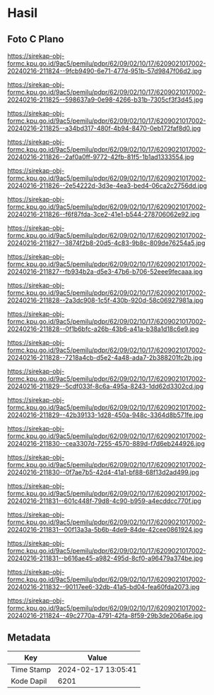 # Hasil

## Foto C Plano

https://sirekap-obj-formc.kpu.go.id/9ac5/pemilu/pdpr/62/09/02/10/17/6209021017002-20240216-211824--9fcb9490-6e71-477d-951b-57d9847f06d2.jpg

https://sirekap-obj-formc.kpu.go.id/9ac5/pemilu/pdpr/62/09/02/10/17/6209021017002-20240216-211825--598637a9-0e98-4266-b31b-7305cf3f3d45.jpg

https://sirekap-obj-formc.kpu.go.id/9ac5/pemilu/pdpr/62/09/02/10/17/6209021017002-20240216-211825--a34bd317-480f-4b94-8470-0eb172faf8d0.jpg

https://sirekap-obj-formc.kpu.go.id/9ac5/pemilu/pdpr/62/09/02/10/17/6209021017002-20240216-211826--2af0a0ff-9772-42fb-81f5-1b1ad1333554.jpg

https://sirekap-obj-formc.kpu.go.id/9ac5/pemilu/pdpr/62/09/02/10/17/6209021017002-20240216-211826--2e54222d-3d3e-4ea3-bed4-06ca2c2756dd.jpg

https://sirekap-obj-formc.kpu.go.id/9ac5/pemilu/pdpr/62/09/02/10/17/6209021017002-20240216-211826--f6f87fda-3ce2-41e1-b544-278706062e92.jpg

https://sirekap-obj-formc.kpu.go.id/9ac5/pemilu/pdpr/62/09/02/10/17/6209021017002-20240216-211827--3874f2b8-20d5-4c83-9b8c-809de76254a5.jpg

https://sirekap-obj-formc.kpu.go.id/9ac5/pemilu/pdpr/62/09/02/10/17/6209021017002-20240216-211827--fb934b2a-d5e3-47b6-b706-52eee9fecaaa.jpg

https://sirekap-obj-formc.kpu.go.id/9ac5/pemilu/pdpr/62/09/02/10/17/6209021017002-20240216-211828--2a3dc908-1c5f-430b-920d-58c06927981a.jpg

https://sirekap-obj-formc.kpu.go.id/9ac5/pemilu/pdpr/62/09/02/10/17/6209021017002-20240216-211828--0f1b6bfc-a26b-43b6-a41a-b38a1d18c6e9.jpg

https://sirekap-obj-formc.kpu.go.id/9ac5/pemilu/pdpr/62/09/02/10/17/6209021017002-20240216-211828--7218a4cb-d5e2-4a48-ada7-2b388201fc2b.jpg

https://sirekap-obj-formc.kpu.go.id/9ac5/pemilu/pdpr/62/09/02/10/17/6209021017002-20240216-211829--5cdf033f-8c6a-495a-8243-1dd62d3302cd.jpg

https://sirekap-obj-formc.kpu.go.id/9ac5/pemilu/pdpr/62/09/02/10/17/6209021017002-20240216-211829--42b39133-1d28-450a-948c-3364d8b571fe.jpg

https://sirekap-obj-formc.kpu.go.id/9ac5/pemilu/pdpr/62/09/02/10/17/6209021017002-20240216-211830--cea3307d-7255-4570-889d-f7d6eb244926.jpg

https://sirekap-obj-formc.kpu.go.id/9ac5/pemilu/pdpr/62/09/02/10/17/6209021017002-20240216-211830--0f7ae7b5-42d4-41a1-bf88-68f13d2ad499.jpg

https://sirekap-obj-formc.kpu.go.id/9ac5/pemilu/pdpr/62/09/02/10/17/6209021017002-20240216-211831--601c448f-79d8-4c90-b959-a4ecddcc770f.jpg

https://sirekap-obj-formc.kpu.go.id/9ac5/pemilu/pdpr/62/09/02/10/17/6209021017002-20240216-211831--00f13a3a-5b6b-4de9-84de-42cee0861924.jpg

https://sirekap-obj-formc.kpu.go.id/9ac5/pemilu/pdpr/62/09/02/10/17/6209021017002-20240216-211831--b616ae45-a982-495d-8cf0-a96479a374be.jpg

https://sirekap-obj-formc.kpu.go.id/9ac5/pemilu/pdpr/62/09/02/10/17/6209021017002-20240216-211832--90117ee6-32db-41a5-bd04-fea60fda2073.jpg

https://sirekap-obj-formc.kpu.go.id/9ac5/pemilu/pdpr/62/09/02/10/17/6209021017002-20240216-211824--49c2770a-4791-42fa-8f59-29b3de206a6e.jpg


## Metadata

| Key        | Value               |
| ---------- | ------------------- |
| Time Stamp | 2024-02-17 13:05:41 |
| Kode Dapil | 6201                |



